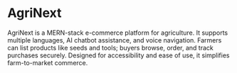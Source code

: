 # AgriNext
AgriNext is a MERN-stack e-commerce platform for agriculture. It supports multiple languages, AI chatbot assistance, and voice navigation. Farmers can list products like seeds and tools; buyers browse, order, and track purchases securely. Designed for accessibility and ease of use, it simplifies farm-to-market commerce.
